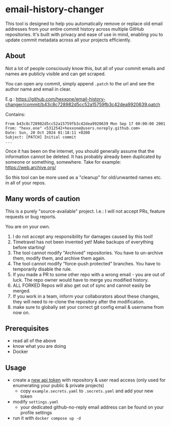 ﻿# email-history-changer

This tool is designed to help you automatically remove or replace old email addresses from your entire commit history 
across multiple GitHub repositories.
It's built with privacy and ease of use in mind, enabling you to update commit metadata across all your projects efficiently.

## About

Not a lot of people consciously know this, but all of your commit emails and names are publicly visible and can get scraped.

You can open any commit, simply append `.patch` to the url and see the author name and email in clear.

E.g.: <https://github.com/hexxone/email-history-changer/commit/b43c8c728982d5cc52a15759fb3c42dea9920639.patch>

Contains:
```
From b43c8c728982d5cc52a15759fb3c42dea9920639 Mon Sep 17 00:00:00 2001
From: "hexx.one" <5312542+hexxone@users.noreply.github.com>
Date: Sun, 20 Oct 2024 01:18:11 +0200
Subject: [PATCH] Initial commit
...
```

Once it has been on the internet, you should generally assume that the information cannot be deleted.
It has probably already been duplicated by someone or something, somewhere.
Take for example: <https://web.archive.org/>

So this tool can be more used as a "cleanup" for old/unwanted names etc. in all of your repos.

## Many words of caution

This is a purely "source-available" project. I.e.: I will not accept PRs, feature requests or bug reports.

You are on your own.

1. I do not accept any responsibility for damages caused by this tool!
2. Timetravel has not been invented yet! Make backups of everything before starting!
3. The tool cannot modify "Archived" repositories. You have to un-archive them, modify them, and archive them again.
4. The tool cannot modify "force-push protected" branches. You have to temporarily disable the rule.
5. If you made a PR to some other repo with a wrong email - you are out of luck. The repo owner would have to merge you modified history.
6. ALL FORKED Repos will also get out of sync and cannot easily be merged.
7. If you work in a team, inform your collaborators about these changes, they will need to re-clone the repository after the modification.
8. make sure to globally set your correct git config email & username from now on.

## Prerequisites

- read all of the above
- know what you are doing
- Docker

## Usage

- create a [new api token](https://github.com/settings/tokens) with repository & user read access (only used for enumerating your public & private projects)
  - copy `example.secrets.yaml` to `.secrets.yaml` and add your new token
- modify `settings.yaml`
  - your dedicated github-no-reply email address can be found on your profile settings
- run it with `docker compose up -d`
